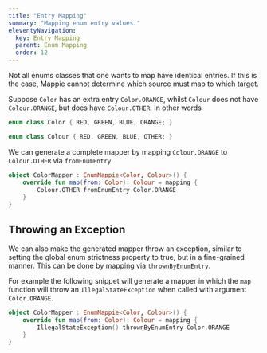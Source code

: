 ```yaml
---
title: "Entry Mapping"
summary: "Mapping enum entry values."
eleventyNavigation:
  key: Entry Mapping
  parent: Enum Mapping
  order: 12
---
```


Not all enums classes that one wants to map have identical entries. If this is the case,
Mappie cannot determine which source must map to which target.

Suppose `Color` has an extra entry `Color.ORANGE`, whilst `Colour` does
not have `Colour.ORANGE`, but does have `Colour.OTHER`. In other words 
```kotlin
enum class Color { RED, GREEN, BLUE, ORANGE; }

enum class Colour { RED, GREEN, BLUE, OTHER; }
```

We can generate a complete mapper by mapping `Colour.ORANGE` to `Colour.OTHER` via `fromEnumEntry`
```kotlin
object ColorMapper : EnumMappie<Color, Colour>() {
    override fun map(from: Color): Colour = mapping {
        Colour.OTHER fromEnumEntry Color.ORANGE
    }
}
```

## Throwing an Exception
We can also make the generated mapper throw an exception, similar to setting the global enum strictness property
to true, but in a fine-grained manner. This can be done by mapping via `thrownByEnumEntry`. 

For example the following snippet will generate a mapper in which the `map` function will throw an `IllegalStateException`
when called with argument `Color.ORANGE`.
```kotlin
object ColorMapper : EnumMappie<Color, Colour>() {
    override fun map(from: Color): Colour = mapping {
        IllegalStateException() thrownByEnumEntry Color.ORANGE
    }
}
```
